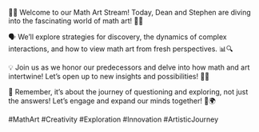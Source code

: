 🎨✨ Welcome to our Math Art Stream! Today, Dean and Stephen are diving into the fascinating world of math art! 🤔💭

🗣️ We’ll explore strategies for discovery, the dynamics of complex interactions, and how to view math art from fresh perspectives. 📊🔍

💡 Join us as we honor our predecessors and delve into how math and art intertwine! Let’s open up to new insights and possibilities! 🚀🔄

🤝 Remember, it’s about the journey of questioning and exploring, not just the answers! Let’s engage and expand our minds together! 💫🌍

#MathArt #Creativity #Exploration #Innovation #ArtisticJourney
